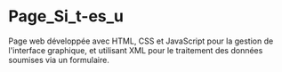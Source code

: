 # Page_Si_t-es_u
Page web développée avec HTML, CSS et JavaScript pour la gestion de l'interface graphique, et utilisant XML pour le traitement des données soumises via un formulaire.
